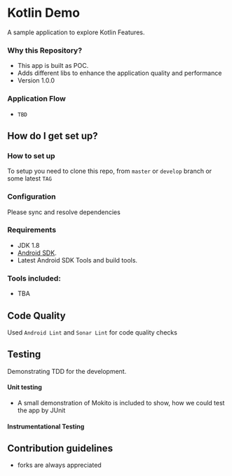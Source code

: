 # Kotlin Demo #

A sample application to explore Kotlin Features.

### Why this Repository? ###

* This app is built as POC. 
* Adds different libs to enhance the application quality and performance
* Version 1.0.0


### Application Flow ###

- `TBD`

## How do I get set up? ##

### How to set up ###
To setup you need to clone this repo, from `master` or `develop` branch or some latest `TAG`

### Configuration ###
Please sync and resolve dependencies


### Requirements ###

- JDK 1.8
- [Android SDK](http://developer.android.com/sdk/index.html).
- Latest Android SDK Tools and build tools.


### Tools included: ###

- TBA

## Code Quality ##

Used `Android Lint` and `Sonar Lint` for code quality checks

## Testing ##

Demonstrating TDD for the development.

#### Unit testing ####

- A small demonstration of Mokito is included to show, how we could test the app by JUnit

#### Instrumentational Testing ####

## Contribution guidelines ##

- forks are always appreciated